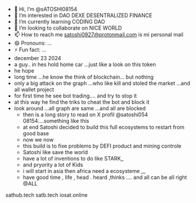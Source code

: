 - 👋 Hi, I’m @sATOSHI08154
- 👀 I’m interested in DAO DEXE DESENTRALIZED FINANCE
- 🌱 I’m currently learning CODING DAO
- 💞️ I’m looking to collaborate on NICE WORLD
- 📫 How to reach me satoshi0927@protonmail.com is mi personal mail 
- 😄 Pronouns: ...
- ⚡ Fun fact: ...
- december 23 2024
- a guy.. in hes hold home car ...just like a look on this token
- he hope
- long time ...he know the think of blockchain... but nothing
- only a big attack on the graph ...who like kill and stoled the market ...and all wallet project
- for first time he see bot trading.... and try to stop it
- at this way he find the triks to cheat the bot and block it
- look around ...all graph are same ...and all are blocked
  - then is a long story to read on X profil @satoshi054 08154....something like this
  - at end Satoshi decided to build this full ecosystems to restart from good base
  - now we now
  - this build is to fixe problems by DEFI product and mining controle
  - Satoshi like save the world
  - have a lot of inventions to do like STARK,,
  - and pryority a lot of Kids
  - i will start in asia then africa need a ecosysteme ,,,
  - have good time , life , head . heard ,thinks .... and all can be all right @ALL


sathub.tech
satb.tech
iosat.online 
<!---
sATOSHI08154/sATOSHI08154 is a ✨ special ✨ repository because its `README.md` (this file) appears on your GitHub profile.
You can click the Preview link to take a look at your changes.
--->
